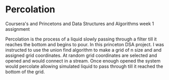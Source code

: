 # Percolation

Coursera's and Princetons and Data Structures and Algorithms week 1 assignment 

Percolation is the process of a liquid slowly passing through a filter till it reaches the bottom and begins to pour. In this princeton DSA project. I was instructed to use the union find algorithm to make a grid of n size and and assigned grid coordinates. At random grid coordinates are selected and opened and would connect in a stream. Once enough opened the system would percolate allowing simulated liquid to pass through till it reached the bottom of the grid. 



